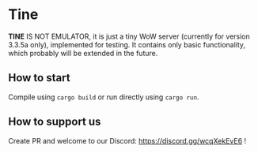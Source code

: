 # Tine

**TINE** IS NOT EMULATOR, it is just a tiny WoW server (currently for version 3.3.5a only),
implemented for testing. It contains only basic functionality, which probably will be extended in the future.

## How to start
Compile using `cargo build` or run directly using `cargo run`.

## How to support us
Create PR and welcome to our Discord: https://discord.gg/wcqXekEvE6 !